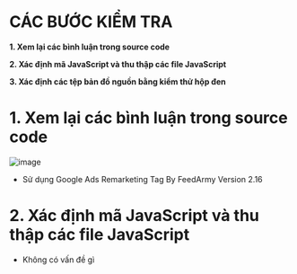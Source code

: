 # CÁC BƯỚC KIỂM TRA #

**1. Xem lại các bình luận trong source code**

**2. Xác định mã JavaScript và thu thập các file JavaScript**

**3. Xác định các tệp bản đồ nguồn bằng kiểm thử hộp đen**

# 1. Xem lại các bình luận trong source code

![image](https://github.com/user-attachments/assets/62b37cfb-4ac2-4165-963d-8ebc73aa7b55)

- Sử dụng Google Ads Remarketing Tag By FeedArmy Version 2.16

# 2. Xác định mã JavaScript và thu thập các file JavaScript

- Không có vấn đề gì
